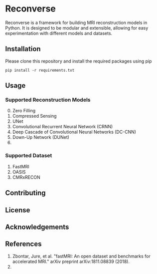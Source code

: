 # Reconverse

Reconverse is a framework for building MRI reconstruction models in Python. It is designed to be modular and extensible, allowing for easy experimentation with different models and datasets.

## Installation

Please clone this repository and install the required packages using pip

```
pip install -r requirements.txt
```

## Usage

### Supported Reconstruction Models

0. Zero Filling
1. Compressed Sensing
2. UNet
3. Convolutional Recurrent Neural Network (CRNN)
4. Deep Cascade of Convolutional Neural Networks (DC-CNN)
5. Down-Up Network (DUNet)
6. 

### Supported Dataset
1. FastMRI
2. OASIS
3. CMRxRECON



## Contributing

## License

## Acknowledgements

## References

1. Zbontar, Jure, et al. "fastMRI: An open dataset and benchmarks for accelerated MRI." arXiv preprint arXiv:1811.08839 (2018).
2. 